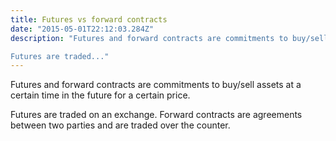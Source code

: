 ```yaml
---
title: Futures vs forward contracts
date: "2015-05-01T22:12:03.284Z"
description: "Futures and forward contracts are commitments to buy/sell assets at a certain time in the future for a certain price.

Futures are traded..."
---
```


Futures and forward contracts are commitments to buy/sell assets at a certain time in the future for a certain price.

Futures are traded on an exchange. Forward contracts are agreements between two parties and are traded over the counter.
